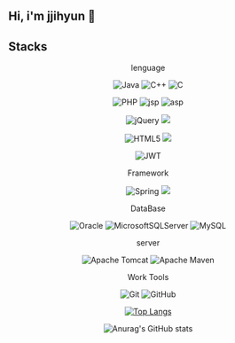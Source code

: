 ## Hi, i'm jjihyun 👋

<!--
**jjihyun/jjihyun** is a ✨ _special_ ✨ repository because its `README.md` (this file) appears on your GitHub profile.

Here are some ideas to get you started:

- 🔭 I’m currently working on ...
- 🌱 I’m currently learning ...
- 👯 I’m looking to collaborate on ...
- 🤔 I’m looking for help with ...
- 💬 Ask me about ...
- 📫 How to reach me: ...
- 😄 Pronouns: ...
- ⚡ Fun fact: ...
-->
## Stacks

<div align="center">

lenguage

![Java](https://img.shields.io/badge/java-%23ED8B00.svg?style=for-the-badge&logo=openjdk&logoColor=white)
![C++](https://img.shields.io/badge/c++-%2300599C.svg?style=for-the-badge&logo=c%2B%2B&logoColor=white)
![C](https://img.shields.io/badge/c-%2300599C.svg?style=for-the-badge&logo=c%2B%2B&logoColor=white)

![PHP](https://img.shields.io/badge/php-%23777BB4.svg?style=for-the-badge&logo=php&logoColor=white)
![jsp](https://img.shields.io/badge/jsp-%23777BB4.svg?style=for-the-badge&logo=jsp&logoColor=white)
![asp](https://img.shields.io/badge/asp-%23777BB4.svg?style=for-the-badge&logo=jsp&logoColor=white)

![jQuery](https://img.shields.io/badge/jquery-%230769AD.svg?style=for-the-badge&logo=jquery&logoColor=white)
<img src="https://img.shields.io/badge/JavaScript-F7DF1E?style=for-the-badge&logo=JavaScript&logoColor=white">

![HTML5](https://img.shields.io/badge/html5-%23E34F26.svg?style=for-the-badge&logo=html5&logoColor=white)
<img src="https://img.shields.io/badge/CSS3-1572B6?style=for-the-badge&logo=CSS3&logoColor=white">

![JWT](https://img.shields.io/badge/JWT-black?style=for-the-badge&logo=JSON%20web%20tokens)


Framework

![Spring](https://img.shields.io/badge/spring-%236DB33F.svg?style=for-the-badge&logo=spring&logoColor=white)
<img src="https://img.shields.io/badge/springboot-6DB33F?style=for-the-badge&logo=springboot&logoColor=white">

DataBase

![Oracle](https://img.shields.io/badge/Oracle-F80000?style=for-the-badge&logo=oracle&logoColor=white)
![MicrosoftSQLServer](https://img.shields.io/badge/Microsoft%20SQL%20Server-CC2927?style=for-the-badge&logo=microsoft%20sql%20server&logoColor=white)
![MySQL](https://img.shields.io/badge/mysql-4479A1.svg?style=for-the-badge&logo=mysql&logoColor=white)

server

![Apache Tomcat](https://img.shields.io/badge/apache%20tomcat-%23F8DC75.svg?style=for-the-badge&logo=apache-tomcat&logoColor=black)
![Apache Maven](https://img.shields.io/badge/Apache%20Maven-C71A36?style=for-the-badge&logo=Apache%20Maven&logoColor=white)

Work Tools

![Git](https://img.shields.io/badge/git-%23F05033.svg?style=for-the-badge&logo=git&logoColor=white)
![GitHub](https://img.shields.io/badge/github-%23121011.svg?style=for-the-badge&logo=github&logoColor=white)

[![Top Langs](https://github-readme-stats.vercel.app/api/top-langs/?username=jjihyun)](https://github.com/anuraghazra/github-readme-stats)

![Anurag's GitHub stats](https://github-readme-stats.vercel.app/api?username=jjihyun&show_icons=true&theme=transparent)

</div>
